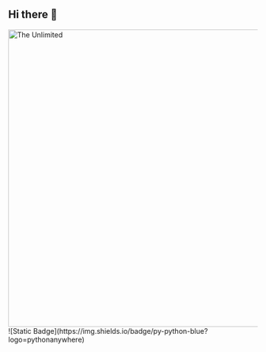 ## Hi there 👋

<img src="https://github.com/NRafalyuk/NRafalyuk/blob/main/snezhny_bars.gif" alt="The Unlimited" width="600">
![Static Badge](https://img.shields.io/badge/py-python-blue?logo=pythonanywhere)
